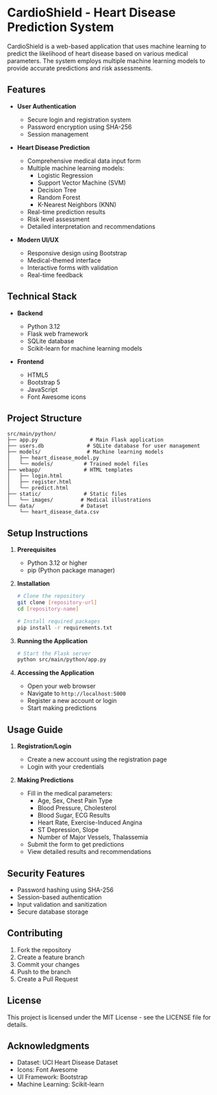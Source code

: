 # CardioShield - Heart Disease Prediction System

CardioShield is a web-based application that uses machine learning to predict the likelihood of heart disease based on various medical parameters. The system employs multiple machine learning models to provide accurate predictions and risk assessments.

## Features

- **User Authentication**
  - Secure login and registration system
  - Password encryption using SHA-256
  - Session management

- **Heart Disease Prediction**
  - Comprehensive medical data input form
  - Multiple machine learning models:
    - Logistic Regression
    - Support Vector Machine (SVM)
    - Decision Tree
    - Random Forest
    - K-Nearest Neighbors (KNN)
  - Real-time prediction results
  - Risk level assessment
  - Detailed interpretation and recommendations

- **Modern UI/UX**
  - Responsive design using Bootstrap
  - Medical-themed interface
  - Interactive forms with validation
  - Real-time feedback

## Technical Stack

- **Backend**
  - Python 3.12
  - Flask web framework
  - SQLite database
  - Scikit-learn for machine learning models

- **Frontend**
  - HTML5
  - Bootstrap 5
  - JavaScript
  - Font Awesome icons

## Project Structure

```
src/main/python/
├── app.py                 # Main Flask application
├── users.db              # SQLite database for user management
├── models/               # Machine learning models
│   ├── heart_disease_model.py
│   └── models/          # Trained model files
├── webapp/              # HTML templates
│   ├── login.html
│   ├── register.html
│   └── predict.html
├── static/              # Static files
│   └── images/         # Medical illustrations
└── data/               # Dataset
    └── heart_disease_data.csv
```

## Setup Instructions

1. **Prerequisites**
   - Python 3.12 or higher
   - pip (Python package manager)

2. **Installation**
   ```bash
   # Clone the repository
   git clone [repository-url]
   cd [repository-name]

   # Install required packages
   pip install -r requirements.txt
   ```

3. **Running the Application**
   ```bash
   # Start the Flask server
   python src/main/python/app.py
   ```

4. **Accessing the Application**
   - Open your web browser
   - Navigate to `http://localhost:5000`
   - Register a new account or login
   - Start making predictions

## Usage Guide

1. **Registration/Login**
   - Create a new account using the registration page
   - Login with your credentials

2. **Making Predictions**
   - Fill in the medical parameters:
     - Age, Sex, Chest Pain Type
     - Blood Pressure, Cholesterol
     - Blood Sugar, ECG Results
     - Heart Rate, Exercise-Induced Angina
     - ST Depression, Slope
     - Number of Major Vessels, Thalassemia
   - Submit the form to get predictions
   - View detailed results and recommendations

## Security Features

- Password hashing using SHA-256
- Session-based authentication
- Input validation and sanitization
- Secure database storage

## Contributing

1. Fork the repository
2. Create a feature branch
3. Commit your changes
4. Push to the branch
5. Create a Pull Request

## License

This project is licensed under the MIT License - see the LICENSE file for details.

## Acknowledgments

- Dataset: UCI Heart Disease Dataset
- Icons: Font Awesome
- UI Framework: Bootstrap
- Machine Learning: Scikit-learn 
